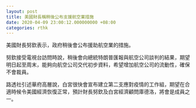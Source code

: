 ```yaml
---
layout: post
title: 美國財長稱稍後公布支援航空業措施
date: 2020-04-09 23:00:12.000000000 +08:00
categories: rthk
---
```


美國財長努欽表示，政府稍後會公布援助航空業的措施。

努欽接受電視台訪問時說，稍後會向總統特朗普匯報與航空公司談判的結果，期望明日起至周末，能夠向航空公司交代初步資料，希望增加航空公司的流動性，確保不會裁員。

路透社引述華府高層說，白宮很快會宣布建立第二支應對疫情的工作組，期望在合適時候令美國經濟恢復正常，預計財長努欽及白宮經濟顧問庫德洛，將會是成員之一。
